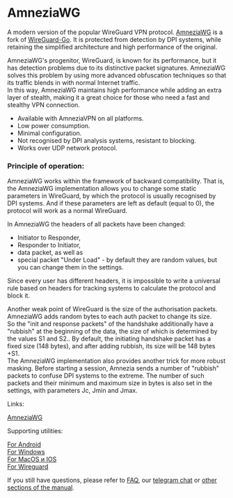 
# AmneziaWG

A modern version of the popular WireGuard VPN protocol. 
[AmneziaWG] is a fork of [WireGuard-Go]. It is protected from detection by DPI systems, while retaining the simplified architecture and high performance of the original.

AmneziaWG's progenitor, WireGuard, is known for its performance, but it has detection problems due to its distinctive packet signatures.
AmneziaWG solves this problem by using more advanced obfuscation techniques so that its traffic blends in with normal Internet traffic. \
In this way, AmneziaWG maintains high performance while adding an extra layer of stealth, making it a great choice for those who need a fast and stealthy VPN connection.

- Available with AmneziaVPN on all platforms. 
- Low power consumption. 
- Minimal configuration. 
- Not recognised by DPI analysis systems, resistant to blocking. 
- Works over UDP network protocol.

### Principle of operation: ###

AmneziaWG works within the framework of backward compatibility. That is, the AmneziaWG implementation allows you to change some static parameters in WireGuard, by which the protocol is usually recognised by DPI systems. And if these parameters are left as default (equal to 0), the protocol will work as a normal WireGuard.

In AmneziaWG the headers of all packets have been changed: 
- Initiator to Responder, 
- Responder to Initiator, 
- data packet, as well as 
- special packet "Under Load" - by default they are random values, but you can change them in the settings.

Since every user has different headers, it is impossible to write a universal rule based on headers for tracking systems to calculate the protocol and block it.

Another weak point of WireGuard is the size of the authorisation packets. \
AmneziaWG adds random bytes to each auth packet to change its size. \
So the "init and response packets" of the handshake additionally have a "rubbish" at the beginning of the data, the size of which is determined by the values S1 and S2.\.
By default, the initiating handshake packet has a fixed size (148 bytes), and after adding rubbish, its size will be 148 bytes +S1. \
The AmneziaWG implementation also provides another trick for more robust masking. Before starting a session, Amnezia sends a number of "rubbish" packets to confuse DPI systems to the extreme. The number of such packets and their minimum and maximum size in bytes is also set in the settings, with parameters Jc, Jmin and Jmax.

Links:

[AmneziaWG]

Supporting utilities:

[For Android]   
[For Windows]   
[For MacOS и IOS]     
[For Wireguard] 


If you still have questions, please refer to [FAQ], our [telegram chat] or [other sections of the manual].

[amnezia-site-ext-link]: https://amnezia-web-nx1r.vercel.app
[about-int-link]: /about
[FAQ]: ../faq 
[telegram chat]: https://t.me/amnezia_vpn
[other sections of the manual]:  ../instructions
[AmneziaWG]: https://github.com/amnezia-vpn/amnezia-wg
[For Android]: https://github.com/amnezia-vpn/awg-android
[For Windows]: https://github.com/amnezia-vpn/awg-windows
[For MacOS и IOS]: https://github.com/amnezia-vpn/awg-apple
[For Wireguard]: https://github.com/amnezia-vpn/amnezia-wg-tools
[WireGuard-Go]: https://github.com/WireGuard/wireguard-go




















